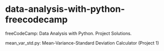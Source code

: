 # data-analysis-with-python-freecodecamp
freeCodeCamp: Data Analysis with Python. Project Solutions.

mean_var_std.py: Mean-Variance-Standard Deviation Calculator (Project 1)
